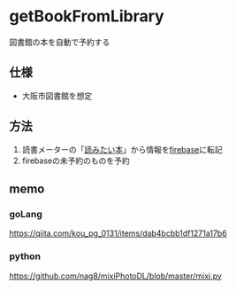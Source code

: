 # getBookFromLibrary
 図書館の本を自動で予約する

## 仕様
- 大阪市図書館を想定

## 方法
1. 読書メーターの「[読みたい本](https://bookmeter.com/users/763253/books/wish)」から情報を[firebase](https://console.firebase.google.com/u/0/project/bookbook-eaf17/database/bookbook-eaf17/data)に転記
2. firebaseの未予約のものを予約

## memo
### goLang
https://qiita.com/kou_pg_0131/items/dab4bcbb1df1271a17b6

### python
https://github.com/nag8/mixiPhotoDL/blob/master/mixi.py